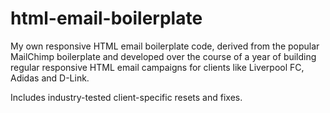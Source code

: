 # html-email-boilerplate
My own responsive HTML email boilerplate code, derived from the popular MailChimp boilerplate and developed over the course of a year of building regular responsive HTML email campaigns for clients like Liverpool FC, Adidas and D-Link.

Includes industry-tested client-specific resets and fixes.
